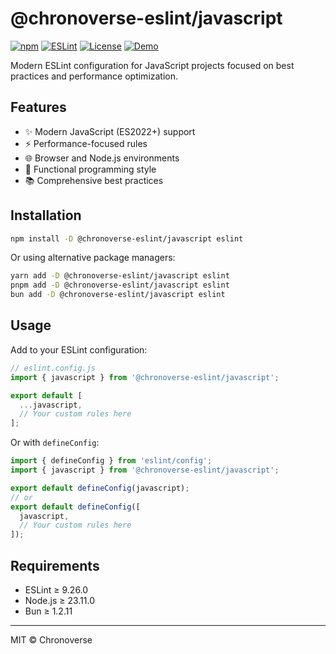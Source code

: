 # @chronoverse-eslint/javascript

[![npm](https://img.shields.io/npm/v/@chronoverse-eslint/javascript.svg)](https://www.npmjs.com/package/@chronoverse-eslint/javascript)
[![ESLint](https://img.shields.io/badge/ESLint-v9.26.0-4B32C3.svg)](https://eslint.org)
[![License](https://img.shields.io/badge/license-MIT-4B32C3.svg)](LICENSE)
[![Demo](https://img.shields.io/badge/🛠️-Config%20Inspector-4B32C3)](https://gratisvictory.github.io/chronoverse-eslint)

Modern ESLint configuration for JavaScript projects focused on best practices and performance optimization.

## Features

- ✨ Modern JavaScript (ES2022+) support
- ⚡ Performance-focused rules
- 🌐 Browser and Node.js environments
- 🧩 Functional programming style
- 📚 Comprehensive best practices

## Installation

```bash
npm install -D @chronoverse-eslint/javascript eslint
```

Or using alternative package managers:

```bash
yarn add -D @chronoverse-eslint/javascript eslint
pnpm add -D @chronoverse-eslint/javascript eslint
bun add -D @chronoverse-eslint/javascript eslint
```

## Usage

Add to your ESLint configuration:

```javascript
// eslint.config.js
import { javascript } from '@chronoverse-eslint/javascript';

export default [
  ...javascript,
  // Your custom rules here
];
```

Or with `defineConfig`:

```javascript
import { defineConfig } from 'eslint/config';
import { javascript } from '@chronoverse-eslint/javascript';

export default defineConfig(javascript);
// or
export default defineConfig([
  javascript,
  // Your custom rules here
]);
```

## Requirements

- ESLint ≥ 9.26.0
- Node.js ≥ 23.11.0
- Bun ≥ 1.2.11

---

MIT © Chronoverse
